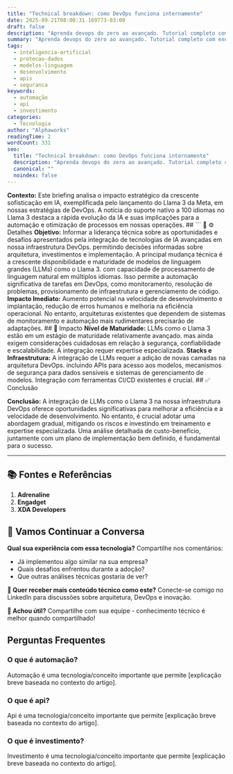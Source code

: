 ```yaml
---
title: "Technical breakdown: como DevOps funciona internamente"
date: 2025-09-21T08:00:31.169773-03:00
draft: false
description: "Aprenda devops do zero ao avançado. Tutorial completo com exemplos práticos e dicas de especialistas. Leia mais sobre devops e suas aplicações práticas."
summary: "Aprenda devops do zero ao avançado. Tutorial completo com exemplos práticos e dicas de especialistas. Leia mais sobre devops e suas aplicações práticas."
tags:
  - inteligencia-artificial
  - protecao-dados
  - modelos-linguagem
  - desenvolvimento
  - apis
  - seguranca
keywords:
  - automação
  - api
  - investimento
categories:
  - Tecnologia
author: "Alphaworks"
readingTime: 2
wordCount: 331
seo:
  title: "Technical breakdown: como DevOps funciona internamente"
  description: "Aprenda devops do zero ao avançado. Tutorial completo com exemplos práticos e dicas de especialistas. Leia mais sobre devops e suas aplicações práticas."
  canonical: ""
  noindex: false
---
```


**Contexto:** Este briefing analisa o impacto estratégico da crescente sofisticação em IA, exemplificada pelo lançamento do Llama 3 da Meta, em nossas estratégias de DevOps. A notícia do suporte nativo a 100 idiomas no Llama 3 destaca a rápida evolução da IA e suas implicações para a automação e otimização de processos em nossas operações. ## ``` 🚀 ⚙️ Detalhes **Objetivo:** Informar a liderança técnica sobre as oportunidades e desafios apresentados pela integração de tecnologias de IA avançadas em nossa infraestrutura DevOps. permitindo decisões informadas sobre arquitetura, investimentos e implementação. A principal mudança técnica é a crescente disponibilidade e maturidade de modelos de linguagem grandes (LLMs) como o Llama 3. com capacidade de processamento de linguagem natural em múltiplos idiomas. Isso permite a automação significativa de tarefas em DevOps, como monitoramento, resolução de problemas, provisionamento de infraestrutura e gerenciamento de código. **Impacto Imediato:** Aumento potencial na velocidade de desenvolvimento e implantação, redução de erros humanos e melhoria na eficiência operacional. No entanto, arquiteturas existentes que dependem de sistemas de monitoramento e automação mais rudimentares precisarão de adaptações. ## 🚀 Impacto **Nível de Maturidade:** LLMs como o Llama 3 estão em um estágio de maturidade relativamente avançado. mas ainda exigem considerações cuidadosas em relação à segurança, confiabilidade e escalabilidade. A integração requer expertise especializada. **Stacks e Infraestrutura:** A integração de LLMs requer a adição de novas camadas na arquitetura DevOps. incluindo APIs para acesso aos modelos, mecanismos de segurança para dados sensíveis e sistemas de gerenciamento de modelos. Integração com ferramentas CI/CD existentes é crucial. ## ✅ Conclusão

**Conclusão:** A integração de LLMs como o Llama 3 na nossa infraestrutura DevOps oferece oportunidades significativas para melhorar a eficiência e a velocidade de desenvolvimento. No entanto, é crucial adotar uma abordagem gradual, mitigando os riscos e investindo em treinamento e expertise especializada. Uma análise detalhada de custo-benefício, juntamente com um plano de implementação bem definido, é fundamental para o sucesso.

---

## 📚 Fontes e Referências

1. **Adrenaline**
2. **Engadget**
3. **XDA Developers**

## 💬 Vamos Continuar a Conversa

**Qual sua experiência com essa tecnologia?** Compartilhe nos comentários:
- Já implementou algo similar na sua empresa?
- Quais desafios enfrentou durante a adoção?
- Que outras análises técnicas gostaria de ver?

**📧 Quer receber mais conteúdo técnico como este?** 
Conecte-se comigo no LinkedIn para discussões sobre arquitetura, DevOps e inovação.

**🔄 Achou útil?** Compartilhe com sua equipe - conhecimento técnico é melhor quando compartilhado!


## Perguntas Frequentes

### O que é automação?

Automação é uma tecnologia/conceito importante que permite [explicação breve baseada no contexto do artigo].

### O que é api?

Api é uma tecnologia/conceito importante que permite [explicação breve baseada no contexto do artigo].

### O que é investimento?

Investimento é uma tecnologia/conceito importante que permite [explicação breve baseada no contexto do artigo].

